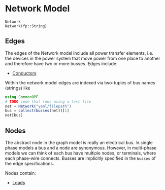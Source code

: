# Network Model
```@docs
Network
Network(fp::String)
```

## Edges
The edges of the Network model include all power transfer elements, i.e. the devices in the power
system that move power from one place to another and therefore have two or more busses. Edges
include:
- [Conductors](@ref)

Within the network model edges are indexed via two-tuples of bus names (strings) like
```julia
using CommonOPF
# TODO code that runs using a test file
net = Network("yaml/filepath")
bus = collect(busses(net))[1]
net[bus]
```

## Nodes
The abstract node in the graph model is really an electrical bus. In single phase models a bus and a
node are synonymous. However, in multi-phase models we can think of each bus have multiple nodes, or
terminals, where each phase-wire connects. Busses are implicitly specified in the `busses` of the
edge specifications.

Nodes contain:
- [Loads](@ref)
